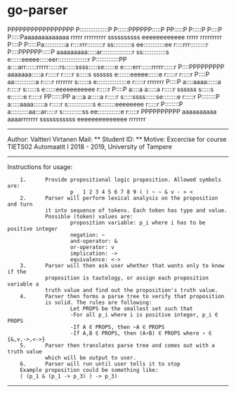 # go-parser


PPPPPPPPPPPPPPPPP
P::::::::::::::::P
P::::::PPPPPP:::::P
PP:::::P     P:::::P
  P::::P     P:::::Paaaaaaaaaaaaa  rrrrr   rrrrrrrrr       ssssssssss       eeeeeeeeeeee    rrrrr   rrrrrrrrr
  P::::P     P:::::Pa::::::::::::a r::::rrr:::::::::r    ss::::::::::s    ee::::::::::::ee  r::::rrr:::::::::r
  P::::PPPPPP:::::P aaaaaaaaa:::::ar:::::::::::::::::r ss:::::::::::::s  e::::::eeeee:::::eer:::::::::::::::::r
  P:::::::::::::PP           a::::arr::::::rrrrr::::::rs::::::ssss:::::se::::::e     e:::::err::::::rrrrr::::::r
  P::::PPPPPPPPP      aaaaaaa:::::a r:::::r     r:::::r s:::::s  ssssss e:::::::eeeee::::::e r:::::r     r:::::r
  P::::P            aa::::::::::::a r:::::r     rrrrrrr   s::::::s      e:::::::::::::::::e  r:::::r     rrrrrrr
  P::::P           a::::aaaa::::::a r:::::r                  s::::::s   e::::::eeeeeeeeeee   r:::::r
  P::::P          a::::a    a:::::a r:::::r            ssssss   s:::::s e:::::::e            r:::::r
PP::::::PP        a::::a    a:::::a r:::::r            s:::::ssss::::::se::::::::e           r:::::r
P::::::::P        a:::::aaaa::::::a r:::::r            s::::::::::::::s  e::::::::eeeeeeee   r:::::r
P::::::::P         a::::::::::aa:::ar:::::r             s:::::::::::ss    ee:::::::::::::e   r:::::r
PPPPPPPPPP          aaaaaaaaaa  aaaarrrrrrr              sssssssssss        eeeeeeeeeeeeee   rrrrrrr

****************************************************************************************************

Author: Valtteri Virtanen
Mail: **
Student ID: **
Motive: Excercise for course TIETS02 Automaatit I 2018 - 2019, University of Tampere
****************************************************************************************************
Instructions for usage:

        1.      Provide propositional logic proposition. Allowed symbols are:
                        p _ 1 2 3 4 5 6 7 8 9 ( ) ~ ∼ & v - > <
        2.      Parser will perform lexical analysis on the proposition and turn
                it into sequence of tokens. Each token has type and value.
                Possible (token) values are:
                        proposition variable: p_i where i has to be positive integer
                        negation: ~
                        and-operator: &
                        or-operator: v
                        implication: ->
                        equivalence: <->
        3.      Parser will then ask user whether that wants only to know if the
                proposition is tautology, or assign each proposition variable a
                truth value and find out the proposition's truth value.
        4.      Parser then forms a parse tree to verify that proposition
                is solid. The rules are following:
                        Let PROPS be the smallest set such that
                        -For all p_i where i is positive integer, p_i ∈ PROPS
                        -If A ∈ PROPS, then ~A ∈ PROPS
                        -If A,B ∈ PROPS, then (A∘B) ∈ PROPS where ∘ ∈ {&,v,->,<->}
        5.      Parser then translates parse tree and comes out with a truth value
                which will be output to user.
        6.      Parser will run until user tells it to stop
        Example proposition could be something like:
        ( (p_1 & (p_1 -> p_3) ) -> p_3)
****************************************************************************************************